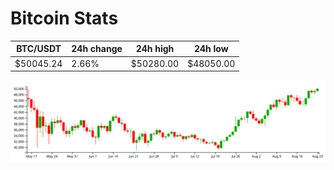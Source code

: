 # Bitcoin Stats

BTC/USDT|24h change|24h high|24h low|
|---|---|---|---|
|$50045.24|2.66%|$50280.00|$48050.00|

<img src="./chart.svg">
